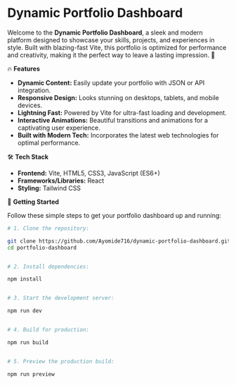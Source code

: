 # Dynamic Portfolio Dashboard

Welcome to the **Dynamic Portfolio Dashboard**, a sleek and modern platform designed to showcase your skills, projects, and experiences in style. Built with blazing-fast Vite, this portfolio is optimized for performance and creativity, making it the perfect way to leave a lasting impression. 🚀

🔥 **Features**

* **Dynamic Content:** Easily update your portfolio with JSON or API integration.
* **Responsive Design:** Looks stunning on desktops, tablets, and mobile devices.
* **Lightning Fast:** Powered by Vite for ultra-fast loading and development.
* **Interactive Animations:** Beautiful transitions and animations for a captivating user experience.
* **Built with Modern Tech:** Incorporates the latest web technologies for optimal performance.


🛠️ **Tech Stack**

* **Frontend:** Vite, HTML5, CSS3, JavaScript (ES6+)
* **Frameworks/Libraries:** React
* **Styling:** Tailwind CSS


🚀 **Getting Started**

Follow these simple steps to get your portfolio dashboard up and running:

```sh
# 1. Clone the repository:

git clone https://github.com/Ayomide716/dynamic-portfolio-dashboard.git
cd portfolio-dashboard


# 2. Install dependencies:

npm install


# 3. Start the development server:

npm run dev


# 4. Build for production:

npm run build


# 5. Preview the production build:

npm run preview